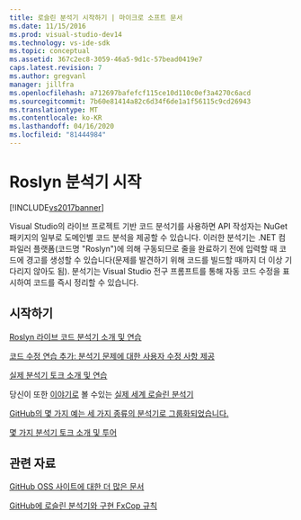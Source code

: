 ```yaml
---
title: 로슬린 분석기 시작하기 | 마이크로 소프트 문서
ms.date: 11/15/2016
ms.prod: visual-studio-dev14
ms.technology: vs-ide-sdk
ms.topic: conceptual
ms.assetid: 367c2ec8-3059-46a5-9d1c-57bead0419e7
caps.latest.revision: 7
ms.author: gregvanl
manager: jillfra
ms.openlocfilehash: a712697bafefcf115ce10d110c0ef3a4270c6acd
ms.sourcegitcommit: 7b60e81414a82c6d34f6de1a1f56115c9cd26943
ms.translationtype: MT
ms.contentlocale: ko-KR
ms.lasthandoff: 04/16/2020
ms.locfileid: "81444984"
---
```

# <a name="getting-started-with-roslyn-analyzers"></a>Roslyn 분석기 시작
[!INCLUDE[vs2017banner](../includes/vs2017banner.md)]

Visual Studio의 라이브 프로젝트 기반 코드 분석기를 사용하면 API 작성자는 NuGet 패키지의 일부로 도메인별 코드 분석을 제공할 수 있습니다.  이러한 분석기는 .NET 컴파일러 플랫폼(코드명 "Roslyn")에 의해 구동되므로 줄을 완료하기 전에 입력할 때 코드에 경고를 생성할 수 있습니다(문제를 발견하기 위해 코드를 빌드할 때까지 더 이상 기다리지 않아도 됨).  분석기는 Visual Studio 전구 프롬프트를 통해 자동 코드 수정을 표시하여 코드를 즉시 정리할 수 있습니다.

## <a name="getting-started"></a>시작하기
[Roslyn 라이브 코드 분석기 소개 및 연습](https://msdn.microsoft.com/magazine/dn879356.aspx)

[코드 수정 연습 추가: 분석기 문제에 대한 사용자 수정 사항 제공](https://msdn.microsoft.com/magazine/dn904670.aspx)

[실제 분석기 토크 소개 및 연습](https://channel9.msdn.com/events/Build/2015/3-725)

당신이 또한 [이야기로](https://channel9.msdn.com/events/Build/2015/3-725) 볼 수있는 [실제 세계 로슬린 분석기](../extensibility/roslyn-analyzers-and-code-aware-library-for-immutablearrays.md)

[GitHub의 몇 가지 예는 세 가지 종류의 분석기로 그룹화되었습니다.](https://github.com/dotnet/roslyn/blob/master/docs/analyzers/Analyzer%20Samples.md)

[몇 가지 분석기 토크 소개 및 투어](https://channel9.msdn.com/Events/dotnetConf/2015/NET-Compiler-Platform-Roslyn-Analyzers-and-the-Rise-of-Code-Aware-Libraries)

## <a name="other-resources"></a>관련 자료
[GitHub OSS 사이트에 대한 더 많은 문서](https://github.com/dotnet/roslyn/tree/master/docs/analyzers)

[GitHub에 로슬린 분석기와 구현 FxCop 규칙](https://github.com/dotnet/roslyn/tree/master/src/Features/Core/Portable/Diagnostics/Analyzers)
